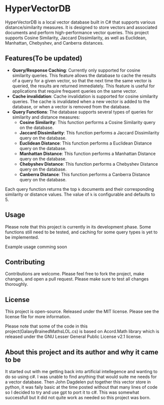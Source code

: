 # HyperVectorDB

HyperVectorDB is a local vector database built in C# that supports various distance/similarity measures. It is designed to store vectors and associated documents and perform high-performance vector queries. This project supports Cosine Similarity, Jaccard Dissimilarity, as well as Euclidean, Manhattan, Chebyshev, and Canberra distances.

## Features(To be updated)

- **Query/Response Caching**: Currently only supported for cosine similarity queries. This feature allows the database to cache the results of a query for a given vector, so that the next time the same vector is queried, the results are returned immediately. This feature is useful for applications that require frequent queries on the same vector.
- **Cache invalidation**: Cache invalidation is supported for cosine similarity queries. The cache is invalidated when a new vector is added to the database, or when a vector is removed from the database.
- **Query Functions**: The database supports several types of queries for similarity and distance measures:
  - **Cosine Similarity**: This function performs a Cosine Similarity query on the database.
  - **Jaccard Dissimilarity**: This function performs a Jaccard Dissimilarity query on the database.
  - **Euclidean Distance**: This function performs a Euclidean Distance query on the database.
  - **Manhattan Distance**: This function performs a Manhattan Distance query on the database.
  - **Chebyshev Distance**: This function performs a Chebyshev Distance query on the database.
  - **Canberra Distance**: This function performs a Canberra Distance query on the database.

Each query function returns the top `k` documents and their corresponding similarity or distance values. The value of `k` is configurable and defaults to 5.

## Usage

Please note that this project is currently in its development phase. Some functions still need to be tested, and caching for some query types is yet to be implemented.

Example usage comming soon

## Contributing

Contributions are welcome. Please feel free to fork the project, make changes, and open a pull request. Please make sure to test all changes thoroughly.

## License

This project is open-source. Released under the MIT license. Please see the license file for more information.

Please note that some of the code in this project(GalaxyBrainedMathsLOL.cs) is based on Acord.Math library which is released under the GNU Lesser General Public License v2.1 license.

## About this project and its author and why it came to be

It started out with me getting back into artificial intellegence and wanting to do so using c#.  I was unable to find anything that would suite me needs for a vector database.  Then John Dagdelen put together this vector store in python,  it was faily basic at the time posted without that many lines of code so I decided to try and use gpt to port it to c#.  This was somewhat successfull but it did not quite work as needed so this project was born.